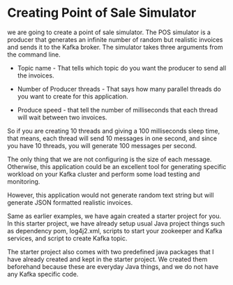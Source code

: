 # Creating Point of Sale Simulator

we are going to create a point of sale simulator. The POS simulator is a producer that generates an infinite number of random but realistic invoices and sends it to the Kafka broker. The simulator takes three arguments from the command line.

- Topic name - That tells which topic do you want the producer to send all the invoices.

- Number of Producer threads - That says how many parallel threads do you want to create for this application.

- Produce speed - that tell the number of milliseconds that each thread will wait between two invoices. 

So if you are creating 10 threads and giving a 100 milliseconds sleep time, that means, each thread will send 10 messages in one second, and since you have 10 threads, you will generate 100 messages per second.

The only thing that we are not configuring is the size of each message. Otherwise, this application could be an excellent tool for generating specific workload on your Kafka cluster and perform some load testing and monitoring.

However, this application would not generate random text string but will generate JSON formatted realistic invoices.

Same as earlier examples, we have again created a starter project for you. In this starter project, we have already setup usual Java project things such as dependency pom, log4j2.xml, scripts to start your zookeeper and Kafka services, and script to create Kafka topic.

The starter project also comes with two predefined java packages that I have already created and kept in the starter project. We created them beforehand because these are everyday Java things, and we do not have any Kafka specific code.